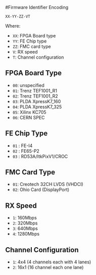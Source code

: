 #Firmware Identifier Encoding

```
XX-YY-ZZ-VT
```

Where:
- ``XX``: FPGA Board type
- ``YY``: FE Chip type
- ``ZZ``: FMC card type
- ``V``: RX speed
- ``T``: Channel configuration

## FPGA Board Type

- ``00``: unspecified
- ``01``: Trenz TEF1001_R1
- ``02``: Trenz TEF1001_R2
- ``03``: PLDA XpressK7_160
- ``04``: PLDA XpressK7_325
- ``05``: Xilinx KC705
- ``06``: CERN SPEC

## FE Chip Type

- ``01`` : FE-I4
- ``02`` : FE65-P2
- ``03`` : RD53A/ItkPixV1/CROC

## FMC Card Type

- ``01``: Creotech 32CH LVDS (VHDCI)
- ``02``: Ohio Card (DisplayPort)

## RX Speed

- ``1``: 160Mbps
- ``2``: 320Mbps
- ``3``: 640Mbps
- ``4``: 1280Mbps

## Channel Configuration

- ``1``: 4x4 (4 channels each with 4 lanes)
- ``2``: 16x1 (16 channel each one lane)
